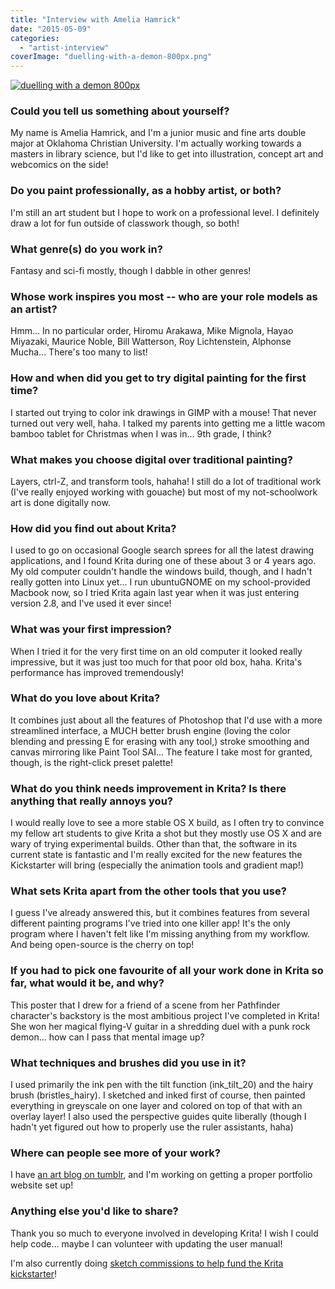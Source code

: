 ```yaml
---
title: "Interview with Amelia Hamrick"
date: "2015-05-09"
categories: 
  - "artist-interview"
coverImage: "duelling-with-a-demon-800px.png"
---
```


[![duelling with a demon 800px](/images/posts/2015/duelling-with-a-demon-800px.png)](https://krita.org/wp-content/uploads/2015/05/duelling-with-a-demon-800px.png)

### Could you tell us something about yourself?

My name is Amelia Hamrick, and I'm a junior music and fine arts double major at Oklahoma Christian University. I'm actually working towards a masters in library science, but I'd like to get into illustration, concept art and webcomics on the side!

### Do you paint professionally, as a hobby artist, or both?

I'm still an art student but I hope to work on a professional level. I definitely draw a lot for fun outside of classwork though, so both!

### What genre(s) do you work in?

Fantasy and sci-fi mostly, though I dabble in other genres!

### Whose work inspires you most -- who are your role models as an artist?

Hmm... In no particular order, Hiromu Arakawa, Mike Mignola, Hayao Miyazaki, Maurice Noble, Bill Watterson, Roy Lichtenstein, Alphonse Mucha... There's too many to list!

### How and when did you get to try digital painting for the first time?

I started out trying to color ink drawings in GIMP with a mouse! That never turned out very well, haha. I talked my parents into getting me a little wacom bamboo tablet for Christmas when I was in... 9th grade, I think?

### What makes you choose digital over traditional painting?

Layers, ctrl-Z, and transform tools, hahaha! I still do a lot of traditional work (I've really enjoyed working with gouache) but most of my not-schoolwork art is done digitally now.

### How did you find out about Krita?

I used to go on occasional Google search sprees for all the latest drawing applications, and I found Krita during one of these about 3 or 4 years ago. My old computer couldn't handle the windows build, though, and I hadn't really gotten into Linux yet... I run ubuntuGNOME on my school-provided Macbook now, so I tried Krita again last year when it was just entering version 2.8, and I've used it ever since!

### What was your first impression?

When I tried it for the very first time on an old computer it looked really impressive, but it was just too much for that poor old box, haha. Krita's performance has improved tremendously!

### What do you love about Krita?

It combines just about all the features of Photoshop that I'd use with a more streamlined interface, a MUCH better brush engine (loving the color blending and pressing E for erasing with any tool,) stroke smoothing and canvas mirroring like Paint Tool SAI... The feature I take most for granted, though, is the right-click preset palette!

### What do you think needs improvement in Krita? Is there anything that really annoys you?

I would really love to see a more stable OS X build, as I often try to convince my fellow art students to give Krita a shot but they mostly use OS X and are wary of trying experimental builds. Other than that, the software in its current state is fantastic and I'm really excited for the new features the Kickstarter will bring (especially the animation tools and gradient map!)

### What sets Krita apart from the other tools that you use?

I guess I've already answered this, but it combines features from several different painting programs I've tried into one killer app! It's the only program where I haven't felt like I'm missing anything from my workflow. And being open-source is the cherry on top!

### If you had to pick one favourite of all your work done in Krita so far, what would it be, and why?

This poster that I drew for a friend of a scene from her Pathfinder character's backstory is the most ambitious project I've completed in Krita! She won her magical flying-V guitar in a shredding duel with a punk rock demon... how can I pass that mental image up?

### What techniques and brushes did you use in it?

I used primarily the ink pen with the tilt function (ink\_tilt\_20) and the hairy brush (bristles\_hairy). I sketched and inked first of course, then painted everything in greyscale on one layer and colored on top of that with an overlay layer! I also used the perspective guides quite liberally (though I hadn't yet figured out how to properly use the ruler assistants, haha)

### Where can people see more of your work?

I have [an art blog on tumblr](http://ameliadrawsthings.tumblr.com "Amelia Draws Things"), and I'm working on getting a proper portfolio website set up!

### Anything else you'd like to share?

Thank you so much to everyone involved in developing Krita! I wish I could help code... maybe I can volunteer with updating the user manual!

I'm also currently doing [sketch commissions to help fund the Krita kickstarter](http://ameliadrawsthings.tumblr.com/post/118341356484/chaoscontrolled123-im-opening-commissions-for "Get a sketch from Amelia!")!
